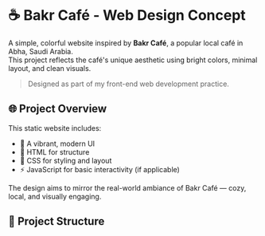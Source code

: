 # ☕ Bakr Café - Web Design Concept

A simple, colorful website inspired by **Bakr Café**, a popular local café in Abha, Saudi Arabia.  
This project reflects the café's unique aesthetic using bright colors, minimal layout, and clean visuals.

> Designed as part of my front-end web development practice.

## 🌐 Project Overview

This static website includes:

- 🎨 A vibrant, modern UI
- 📄 HTML for structure
- 🎯 CSS for styling and layout
- ⚡ JavaScript for basic interactivity (if applicable)

The design aims to mirror the real-world ambiance of Bakr Café — cozy, local, and visually engaging.

## 📁 Project Structure

